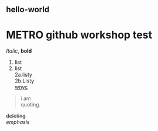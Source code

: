 ## hello-world
# METRO github workshop test
_Italic_, **bold**
1. list
2. list  
  2a.listy  
  2b.Listy  
[wnyc](http://wnyc.org)  
  
> i am  
> quoting.   

<del>deleting</del>  
<em>emphasis</em>  
